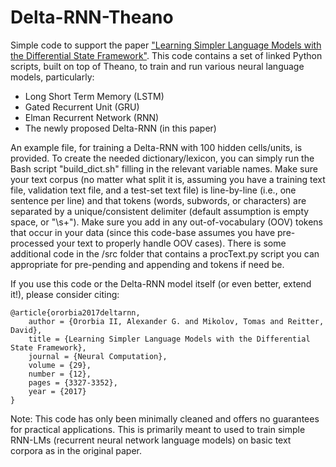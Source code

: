 # Delta-RNN-Theano

Simple code to support the paper ["Learning Simpler Language Models with the Differential State Framework"](https://www.mitpressjournals.org/action/showCitFormats?doi=10.1162/neco_a_01017).
This code contains a set of linked Python scripts, built on top of Theano, to train and run various neural language models, particularly:
* Long Short Term Memory (LSTM)
* Gated Recurrent Unit (GRU)
* Elman Recurrent Network (RNN)
* The newly proposed Delta-RNN (in this paper)

An example file, for training a Delta-RNN with 100 hidden cells/units, is provided. To create the needed dictionary/lexicon, you can simply run the Bash script "build_dict.sh" filling in the relevant variable names. Make sure your text corpus (no matter what split it is, assuming you have a training text file, validation text file, and a test-set text file) is line-by-line (i.e., one sentence per line) and that tokens (words, subwords, or characters) are separated by a unique/consistent delimiter (default assumption is empty space, or "\\s+"). Make sure you add in any out-of-vocabulary (OOV) tokens that occur in your data (since this code-base assumes you have pre-processed your text to properly handle OOV cases).
There is some additional code in the /src folder that contains a procText.py script you can appropriate for pre-pending and appending <start> and <end> tokens if need be.
  
If you use this code or the Delta-RNN model itself (or even better, extend it!), please consider citing:

    @article{ororbia2017deltarnn,
        author = {Ororbia II, Alexander G. and Mikolov, Tomas and Reitter, David},
        title = {Learning Simpler Language Models with the Differential State Framework},
        journal = {Neural Computation},
        volume = {29},
        number = {12},
        pages = {3327-3352},
        year = {2017}
    }


Note: This code has only been minimally cleaned and offers no guarantees for practical applications. This is primarily meant to used to train simple RNN-LMs (recurrent neural network language models) on basic text corpora as in the original paper.
